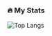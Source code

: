 ### :fire: My Stats
![Top Langs](https://github-readme-stats.vercel.app/api/top-langs/?username=diogotorrinhas&t&layout=compact&theme=vision-friendly-dark)
